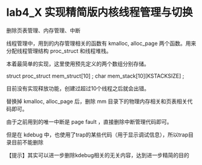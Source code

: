 # lab4_X 实现精简版内核线程管理与切换

删除页表管理、内存管理、中断

线程管理中，用到的内存管理相关的函数有 kmalloc, alloc_page 两个函数。用来分配线程管理结构 proc_struct 和线程堆栈。

本着最简单的实现，这里使用预先定义的两个数组分别存储。

struct proc_struct mem_struct[10] ;
char mem_stack[10][KSTACKSIZE] ;

目前没有实现释放功能，创建过超过10个线程之后就会出错。

替换掉 kmalloc, alloc_page 后，删除 mm 目录下的物理内存相关和页表相关代码即可。

由于之前用到的唯一中断是 page fault ，直接删除中断管理代码即可。

但是在 kdebug 中，也使用了trap的某些代码（用于显示调试信息），所以trap目录目前不能删除

【提示】其实可以进一步删除kdebug相关的无关内容，达到进一步精简的目的
